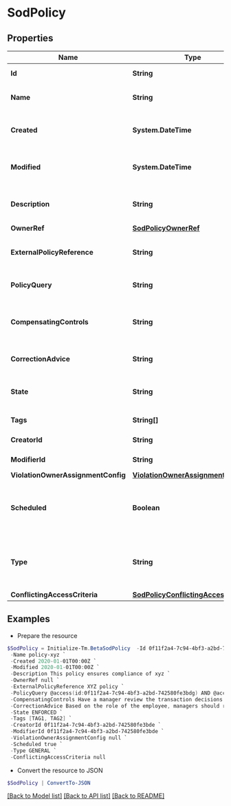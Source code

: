 # SodPolicy
## Properties

Name | Type | Description | Notes
------------ | ------------- | ------------- | -------------
**Id** | **String** | Policy ID. | [optional] [readonly] 
**Name** | **String** | Policy business name. | [optional] 
**Created** | **System.DateTime** | The time when this SOD policy is created. | [optional] [readonly] 
**Modified** | **System.DateTime** | The time when this SOD policy is modified. | [optional] [readonly] 
**Description** | **String** | Optional description of the SOD policy. | [optional] 
**OwnerRef** | [**SodPolicyOwnerRef**](SodPolicyOwnerRef.md) |  | [optional] 
**ExternalPolicyReference** | **String** | Optional external policy reference. | [optional] 
**PolicyQuery** | **String** | Search query of the SOD policy. | [optional] 
**CompensatingControls** | **String** | Optional compensating controls (Mitigating Controls). | [optional] 
**CorrectionAdvice** | **String** | Optional correction advice. | [optional] 
**State** | **String** | Whether the policy is enforced or not. | [optional] 
**Tags** | **String[]** | Tags for the policy object. | [optional] 
**CreatorId** | **String** | Policy&#39;s creator ID. | [optional] [readonly] 
**ModifierId** | **String** | Policy&#39;s modifier ID. | [optional] [readonly] 
**ViolationOwnerAssignmentConfig** | [**ViolationOwnerAssignmentConfig**](ViolationOwnerAssignmentConfig.md) |  | [optional] 
**Scheduled** | **Boolean** | Defines whether a policy has been scheduled or not. | [optional] [default to $false]
**Type** | **String** | Whether a policy is query based or conflicting access based. | [optional] [default to "GENERAL"]
**ConflictingAccessCriteria** | [**SodPolicyConflictingAccessCriteria**](SodPolicyConflictingAccessCriteria.md) |  | [optional] 

## Examples

- Prepare the resource
```powershell
$SodPolicy = Initialize-Tm.BetaSodPolicy  -Id 0f11f2a4-7c94-4bf3-a2bd-742580fe3bde `
 -Name policy-xyz `
 -Created 2020-01-01T00:00Z `
 -Modified 2020-01-01T00:00Z `
 -Description This policy ensures compliance of xyz `
 -OwnerRef null `
 -ExternalPolicyReference XYZ policy `
 -PolicyQuery @access(id:0f11f2a4-7c94-4bf3-a2bd-742580fe3bdg) AND @access(id:0f11f2a4-7c94-4bf3-a2bd-742580fe3bdf) `
 -CompensatingControls Have a manager review the transaction decisions for their &quot;out of compliance&quot; employee `
 -CorrectionAdvice Based on the role of the employee, managers should remove access that is not required for their job function. `
 -State ENFORCED `
 -Tags [TAG1, TAG2] `
 -CreatorId 0f11f2a4-7c94-4bf3-a2bd-742580fe3bde `
 -ModifierId 0f11f2a4-7c94-4bf3-a2bd-742580fe3bde `
 -ViolationOwnerAssignmentConfig null `
 -Scheduled true `
 -Type GENERAL `
 -ConflictingAccessCriteria null
```

- Convert the resource to JSON
```powershell
$SodPolicy | ConvertTo-JSON
```

[[Back to Model list]](../README.md#documentation-for-models) [[Back to API list]](../README.md#documentation-for-api-endpoints) [[Back to README]](../README.md)

